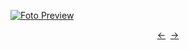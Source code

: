 [![Foto Preview](preview/n383.avif)](https://20essentials.github.io/project-000-383)

<div align="center" style="display: flex; justify-content: center;">
  <a  href="https://github.com/20essentials/project-000-382" target="_blank">&#8592;</a>
  &nbsp;&nbsp;
  <a  href="https://github.com/20essentials/project-000-384" target="_blank">&#8594;</a>
</div>

